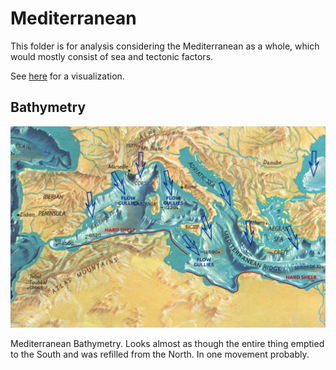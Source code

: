# Mediterranean

This folder is for analysis considering the Mediterranean as a whole, which would mostly consist of sea and tectonic factors.

See [here](https://github.com/sovrynn/ecdo/tree/master/6-LITERATURE-MEDIA/nobulart/ecdo-visualizations) for a visualization.

## Bathymetry

![x](img/med-bathymetry.jpg "med")

Mediterranean Bathymetry. Looks almost as though the entire thing emptied to the South and was refilled from the North.  In one movement probably.